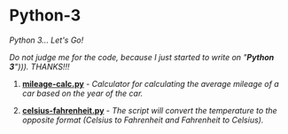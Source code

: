 # Python-3
_Python 3... Let's Go!_

_Do not judge me for the code, because I just started to write on "**Python 3**"))). THANKS!!!_

1. **[mileage-calc.py](https://github.com/icyLambda/Python-3/blob/master/mileage-calc.py)** - _Calculator for calculating the average mileage of a car based on the year of the car._

2. **[celsius-fahrenheit.py](https://github.com/icyLambda/Python-3/blob/master/celsius-fahrenheit.py)** - _The script will convert the temperature to the opposite format (Celsius to Fahrenheit and Fahrenheit to Celsius)._
